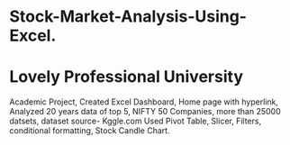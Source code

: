 # Stock-Market-Analysis-Using-Excel.
# Lovely Professional University
Academic Project,
Created Excel Dashboard, Home page with hyperlink,
Analyzed 20 years data of top 5, NIFTY 50 Companies,
more than 25000 datsets,
dataset source- Kggle.com
Used Pivot Table, Slicer, Filters, conditional formatting,
Stock Candle Chart.
